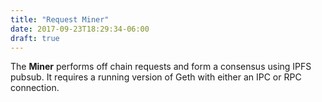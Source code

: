 ```yaml
---
title: "Request Miner"
date: 2017-09-23T18:29:34-06:00
draft: true
---
```

The **Miner** performs off chain requests and form a consensus using IPFS pubsub. It requires a running version of Geth with either an IPC or RPC connection.

<!--RQC CODE javascript Miner/index.js -->
